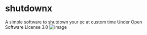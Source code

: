 # shutdownx
A simple software to shutdown your pc at custom time
Under Open Software License 3.0
![image](https://user-images.githubusercontent.com/92532312/204276780-030821d3-a86e-4774-9928-4c939f2e6aa3.png)
